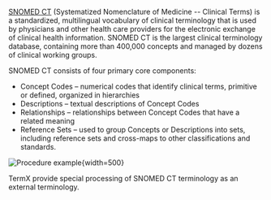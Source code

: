 [SNOMED CT](https://www.snomed.org) (Systematized Nomenclature of Medicine -- Clinical Terms) is a standardized, multilingual vocabulary of clinical terminology that is used by physicians and other health care providers for the electronic exchange of clinical health information.
SNOMED CT is the largest clinical terminology database, containing more than 400,000 concepts and managed by dozens of clinical working groups.

SNOMED CT consists of four primary core components:
- Concept Codes – numerical codes that identify clinical terms, primitive or defined, organized in hierarchies
- Descriptions – textual descriptions of Concept Codes
- Relationships – relationships between Concept Codes that have a related meaning
- Reference Sets – used to group Concepts or Descriptions into sets, including reference sets and cross-maps to other classifications and standards.

![Procedure example](https://confluence.ihtsdotools.org/download/attachments/174691343/Screen%20Shot%202020-11-30%20at%2010.59.51%20AM.png?version=1&modificationDate=1675250039000&api=v2){width=500}

TermX provide special processing of SNOMED CT terminology as an external terminology. 
